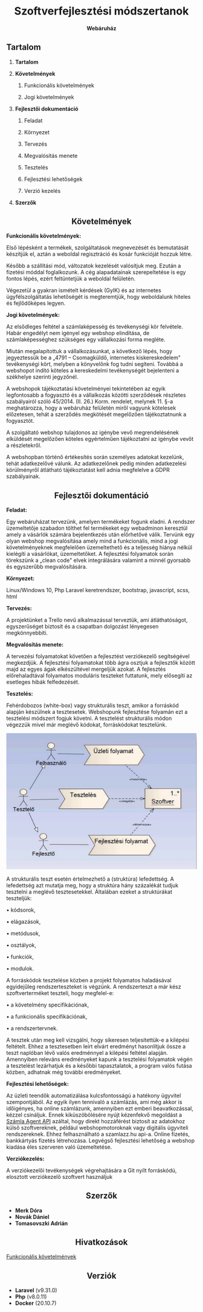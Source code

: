
<h1 align="center">Szoftverfejlesztési módszertanok</h1>
<h4 align="center">Webáruház</h1>



## Tartalom



1. **Tartalom**

2. **Követelmények**

    1. Funkcionális követelmények

    2. Jogi követelmények

3. **Fejlesztői dokumentáció**

    1. Feladat 

    2. Környezet 

    3. Tervezés 

    4. Megvalósítás menete 

    5. Tesztelés

    6. Fejlesztési lehetőségek

    7. Verzió kezelés

4. **Szerzők** 


<h2 align="center">Követelmények</h1>

**Funkcionális követelmények:**

Első lépésként a termékek, szolgáltatások megnevezését és bemutatását készítjük el, aztán a weboldal regisztráció és kosár funkcióját hozzuk létre.

Később a szállítási mód, változatok kezelését valósítjuk meg. Ezután a fizetési móddal foglalkozunk. A cég alapadatainak szerepeltetése is egy fontos lépés, ezért feltüntetjük a weboldal felületén.

Végezetül a gyakran ismételt kérdések (GyIK) és az internetes ügyfélszolgáltatás lehetőségét is megteremtjük, hogy weboldalunk hiteles és fejlődőképes legyen.

**Jogi követelmények:**

Az elsődleges feltétel a számlaképesség és tevékenységi kör felvétele. Habár engedélyt nem igényel egy webshop elindítása, de számlaképességhez szükséges egy vállalkozási forma megléte.

Miután megalapítottuk a vállalkozásunkat, a következő lépés, hogy jegyeztessük be a „4791 – Csomagküldő, internetes kiskereskedelem" tevékenységi kört, melyben a könyvelőnk fog tudni segíteni.  Továbbá a webshopot indító köteles a kereskedelmi tevékenységét bejelenteni a székhelye szerinti jegyzőnél.

A webshopok tájékoztatási követelményei tekintetében az egyik legfontosabb a fogyasztó és a vállalkozás közötti szerződések részletes szabályairól szóló 45/2014. (II. 26.) Korm. rendelet, melynek 11. §-a meghatározza, hogy a webáruház felületén miről vagyunk kötelesek előzetesen, tehát a szerződés megkötését megelőzően tájékoztatnunk a fogyasztót.

A szolgáltató webshop tulajdonos az igénybe vevő megrendelésének elküldését megelőzően köteles egyértelműen tájékoztatni az igénybe vevőt a részletekről.

A webshopban történő értékesítés során személyes adatokat kezelünk, tehát adatkezelővé válunk. Az adatkezelőnek pedig minden adatkezelési körülményről átlátható tájékoztatást kell adnia megfelelve a GDPR szabályainak.

<h2 align="center">Fejlesztői dokumentáció</h1>


**Feladat:**

Egy webáruházat tervezünk, amelyen termékeket fogunk eladni. A rendszer üzemeltetője szabadon tölthet fel termékeket egy webadminon keresztül amely a vásárlók számára bejelentkezés után előrhetővé válik. Tervünk egy olyan webshop megvalósítása amely mind a funkcionális, mind a jogi követelményeknek megfelelően üzemeltethető és a teljesség hiánya nélkül kielégíti a vásárlókat, üzemeltetőket. A fejlesztési folyamatok során törekszünk a „clean code" elvek integrálására valamint a minnél gyorsabb és egyszerűbb megvalósítására.

**Környezet:**

Linux/Windows 10, Php Laravel keretrendszer, bootstrap, javascript, scss, html

**Tervezés:**

A projektünket a Trello nevű alkalmazással terveztük, ami átláthatóságot, egyszerűséget biztosít és a csapatban dolgozást lényegesen megkönnyebbíti.

**Megvalósítás menete:**

A tervezési folyamatokat követően a fejlesztést verziókezelő segítségével megkezdjük.
 A fejlesztési folyamatokat több ágra osztjuk a fejlesztők között majd az egyes ágak elkészültével mergeljük azokat.
 A fejlesztés előrehaladtával folyamatos moduláris teszteket futtatunk, mely elősegíti az esetleges hibák felfedezését.

**Tesztelés:**

Fehérdobozos (white-box) vagy strukturális teszt, amikor a forráskód alapján készülnek a tesztesetek. Webshopunk fejlesztése folyamán ezt a tesztelési módszert fogjuk követni. A tesztelést strukturális módon végezzük mivel már meglévő kódokat, forráskódokat tesztelünk.

![](md-images/pic1.png)

A strukturális teszt esetén értelmezhető a (struktúra) lefedettség. A lefedettség azt mutatja meg, hogy a struktúra hány százalékát tudjuk tesztelni a meglévő tesztesetekkel. Általában ezeket a struktúrákat teszteljük:

• kódsorok,

• elágazások,

• metódusok,

• osztályok,

• funkciók,

• modulok.

A forráskódok tesztelése közben a projekt folyamatos haladásával egyidejűleg rendszerteszteket is végzünk. A rendszerteszt a már kész szoftverterméket teszteli, hogy megfelel-e:

• a követelmény specifikációnak,

• a funkcionális specifikációnak,

• a rendszertervnek.

A tesztek után meg kell vizsgálni, hogy sikeresen teljesítettük-e a kilépési feltételt. Ehhez a tesztesetben leírt elvárt eredményt hasonlítjuk össze a teszt naplóban lévő valós eredménnyel a kilépési feltétel alapján. Amennyiben releváns eredményeket kapunk a tesztelési folyamatok végén a tesztelést lezárhatjuk és a későbbi tapasztalatok, a program valós futása közben, adhatnak még további eredményeket.

**Fejlesztési lehetőségek:**

Az üzleti teendők automatizálása kulcsfontosságú a hatékony ügyvitel szempontjából. Az egyik ilyen tennivaló a számlázás, ami még akkor is időigényes, ha online számlázunk, amennyiben ezt emberi beavatkozással, kézzel csináljuk. Ennek kiküszöbölésére nyújt kézenfekvő megoldást a [Számla Agent API](https://docs.szamlazz.hu/#introduction) azáltal, hogy direkt hozzáférést biztosít az adatokhoz külső szoftvereknek, például webshopmotoroknak vagy digitális ügyviteli rendszereknek. Ehhez felhasználható a szamlazz.hu api-a.
 Online fizetés, bankkártyás fizetés létrehozása.
 Legvégső fejlesztési lehetőség a webshop kiadása éles szerveren való üzemeltetése.

**Verziókezelés:**

A verziókezelői tevékenységek végrehajtására a Git nyílt forráskódú, elosztott verziókezelő szoftvert használjuk



<h2 align="center">Szerzők</h1>

* **Merk Dóra**
* **Novák Dániel**
* **Tomasovszki Adrián**

<h2 align="center">Hivatkozások</h1>

[Funkcionális követelmények](https://adoc.pub/9-sz-melleklet-internetes-ertekesites-vallalati-webaruhaz-fu.html)

<h2 align="center">Verziók</h1>

* **Laravel** (v9.31.0)
* **Php** (v8.0.11)
* **Docker** (20.10.7)